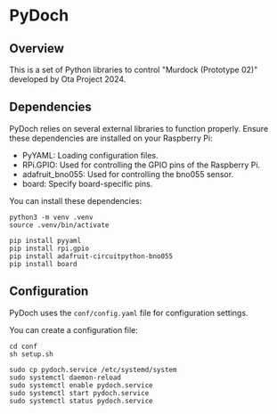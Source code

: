 # PyDoch

## Overview

This is a set of Python libraries to control "Murdock (Prototype 02)" developed by Ota Project 2024.

## Dependencies

PyDoch relies on several external libraries to function properly.
Ensure these dependencies are installed on your Raspberry Pi:

- PyYAML: Loading configuration files.
- RPi.GPIO: Used for controlling the GPIO pins of the Raspberry Pi.
- adafruit_bno055: Used for controlling the bno055 sensor.
- board: Specify board-specific pins.

You can install these dependencies:

```
python3 -m venv .venv
source .venv/bin/activate
```

```
pip install pyyaml
pip install rpi.gpio
pip install adafruit-circuitpython-bno055
pip install board
```

## Configuration

PyDoch uses the `conf/config.yaml` file for configuration settings.

You can create a configuration file:
```
cd conf
sh setup.sh
```

```
sudo cp pydoch.service /etc/systemd/system
sudo systemctl daemon-reload
sudo systemctl enable pydoch.service
sudo systemctl start pydoch.service
sudo systemctl status pydoch.service
```

